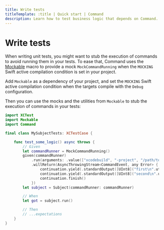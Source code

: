 ```yaml
---
title: Write tests
titleTemplate: :title | Quick start | Command
description: Learn how to test business logic that depends on Command.
---
```


# Write tests

When writing unit tests, you might want to stub the execution of commands to avoid running them in your tests. To ease that, Command uses the [Mockable](https://github.com/Kolos65/Mockable) macro to provide a mock `MockCommandRunning` when the `MOCKING` Swift active compilation condition is set in your project.

Add `Mockable` as a dependency of your project, and set the `MOCKING` Swift active compilation condition when the targets compile with the `Debug` configuration.

Then you can use the mocks and the utilities from `Mockable` to stub the execution of commands in your tests:

```swift
import XCTest
import Mockable
import Command

final class MySubjectTests: XCTestCase {

    func test_some_logic() async throws {
        // Given
        let commandRunner = MockCommandRunning()
        given(commandRunner)
            .run(arguments: .value(["xcodebuild", "-project", "/path/to/Project.xcodeproj", "build"]), environment: .any, workingDirectory: .any)
            .willReturn(AsyncThrowingStream<CommandEvent, any Error> { continuation in
                continuation.yield(.standardOutput([UInt8]("first\n".utf8)))
                continuation.yield(.standardOutput([UInt8]("second\n".utf8)))
                continuation.finish()
            })
        let subject = Subject(commandRunner: commandRunner)

        // When
        let got = subject.run()

        // Then
        // ...expectations
    }
}
```
